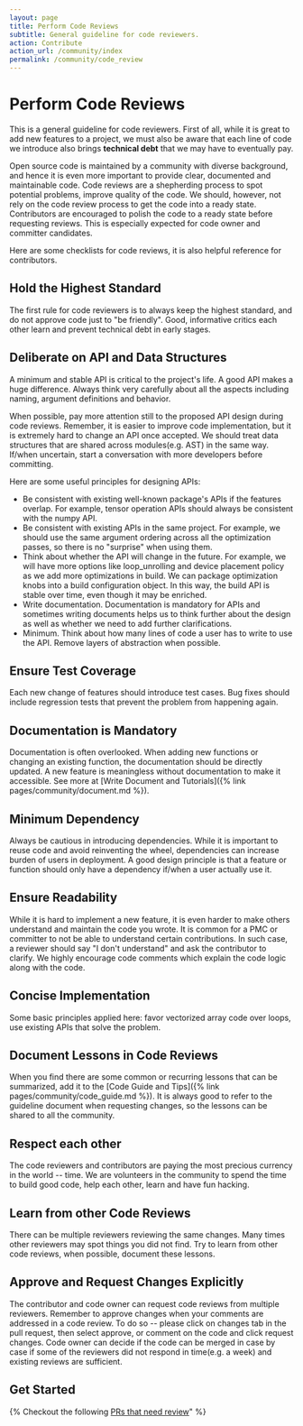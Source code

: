 ```yaml
---
layout: page
title: Perform Code Reviews
subtitle: General guideline for code reviewers.
action: Contribute
action_url: /community/index
permalink: /community/code_review
---
```

<!--- Licensed to the Apache Software Foundation (ASF) under one -->
<!--- or more contributor license agreements.  See the NOTICE file -->
<!--- distributed with this work for additional information -->
<!--- regarding copyright ownership.  The ASF licenses this file -->
<!--- to you under the Apache License, Version 2.0 (the -->
<!--- "License"); you may not use this file except in compliance -->
<!--- with the License.  You may obtain a copy of the License at -->

<!---   http://www.apache.org/licenses/LICENSE-2.0 -->

<!--- Unless required by applicable law or agreed to in writing, -->
<!--- software distributed under the License is distributed on an -->
<!--- "AS IS" BASIS, WITHOUT WARRANTIES OR CONDITIONS OF ANY -->
<!--- KIND, either express or implied.  See the License for the -->
<!--- specific language governing permissions and limitations -->
<!--- under the License. -->

Perform Code Reviews
====================

This is a general guideline for code reviewers. First of all, while it
is great to add new features to a project, we must also be aware that
each line of code we introduce also brings **technical debt** that we
may have to eventually pay.

Open source code is maintained by a community with diverse background,
and hence it is even more important to provide clear, documented and
maintainable code. Code reviews are a shepherding process to spot
potential problems, improve quality of the code. We should, however, not
rely on the code review process to get the code into a ready state.
Contributors are encouraged to polish the code to a ready state before
requesting reviews. This is especially expected for code owner and
committer candidates.

Here are some checklists for code reviews, it is also helpful reference
for contributors.

Hold the Highest Standard
-------------------------

The first rule for code reviewers is to always keep the highest
standard, and do not approve code just to "be friendly". Good,
informative critics each other learn and prevent technical debt in early
stages.

Deliberate on API and Data Structures
-------------------------------------

A minimum and stable API is critical to the project's life. A good API
makes a huge difference. Always think very carefully about all the
aspects including naming, argument definitions and behavior.

When possible, pay more attention still to the proposed API design
during code reviews. Remember, it is easier to improve code
implementation, but it is extremely hard to change an API once accepted.
We should treat data structures that are shared across modules(e.g. AST)
in the same way. If/when uncertain, start a conversation with more
developers before committing.

Here are some useful principles for designing APIs:

-   Be consistent with existing well-known package's APIs if the
    features overlap. For example, tensor operation APIs should always
    be consistent with the numpy API.
-   Be consistent with existing APIs in the same project. For example,
    we should use the same argument ordering across all the optimization
    passes, so there is no "surprise" when using them.
-   Think about whether the API will change in the future. For example,
    we will have more options like loop_unrolling and device placement
    policy as we add more optimizations in build. We can package
    optimization knobs into a build configuration object. In this way,
    the build API is stable over time, even though it may be enriched.
-   Write documentation. Documentation is mandatory for APIs and
    sometimes writing documents helps us to think further about the
    design as well as whether we need to add further clarifications.
-   Minimum. Think about how many lines of code a user has to write to
    use the API. Remove layers of abstraction when possible.

Ensure Test Coverage
--------------------

Each new change of features should introduce test cases. Bug fixes
should include regression tests that prevent the problem from happening
again.

Documentation is Mandatory
--------------------------

Documentation is often overlooked. When adding new functions or changing
an existing function, the documentation should be directly updated. A
new feature is meaningless without documentation to make it accessible.
See more at [Write Document and Tutorials]({% link pages/community/document.md %}).

Minimum Dependency
------------------

Always be cautious in introducing dependencies. While it is important to
reuse code and avoid reinventing the wheel, dependencies can increase
burden of users in deployment. A good design principle is that a feature
or function should only have a dependency if/when a user actually use it.

Ensure Readability
------------------

While it is hard to implement a new feature, it is even harder to make
others understand and maintain the code you wrote. It is common for a
PMC or committer to not be able to understand certain contributions. In
such case, a reviewer should say "I don't understand" and ask the
contributor to clarify. We highly encourage code comments which explain
the code logic along with the code.

Concise Implementation
----------------------

Some basic principles applied here: favor vectorized array code over
loops, use existing APIs that solve the problem.

Document Lessons in Code Reviews
--------------------------------

When you find there are some common or recurring lessons that can be
summarized, add it to the [Code Guide and Tips]({% link pages/community/code_guide.md %}).
It is always good to refer to the guideline document when requesting
changes, so the lessons can be shared to all the community.

Respect each other
------------------

The code reviewers and contributors are paying the most precious
currency in the world \-\- time. We are volunteers in the community to
spend the time to build good code, help each other, learn and have fun
hacking.

Learn from other Code Reviews
-----------------------------

There can be multiple reviewers reviewing the same changes. Many times
other reviewers may spot things you did not find. Try to learn from
other code reviews, when possible, document these lessons.

Approve and Request Changes Explicitly
--------------------------------------

The contributor and code owner can request code reviews from multiple
reviewers. Remember to approve changes when your comments are addressed
in a code review. To do so \-\- please click on changes tab in the pull
request, then select approve, or comment on the code and click request
changes. Code owner can decide if the code can be merged in case by case
if some of the reviewers did not respond in time(e.g. a week) and
existing reviews are sufficient.

Get Started
-----------

{% Checkout the following [PRs that need review](https://github.com/apache/incubator-mxnet/labels/pr-awaiting-review)" %}

<script async defer src="https://buttons.github.io/buttons.js"></script>
<script src="https://apis.google.com/js/platform.js"></script>
